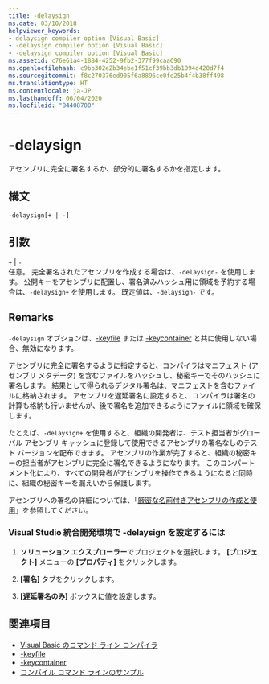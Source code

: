 ```yaml
---
title: -delaysign
ms.date: 03/10/2018
helpviewer_keywords:
- delaysign compiler option [Visual Basic]
- -delaysign compiler option [Visual Basic]
- -delaysign compiler option [Visual Basic]
ms.assetid: c76e61a4-1884-4252-9fb2-377f99caa690
ms.openlocfilehash: c9bb302e2b34ebe1f51cf39bb3db1094d420d7f4
ms.sourcegitcommit: f8c270376ed905f6a8896ce0fe25b4f4b38ff498
ms.translationtype: HT
ms.contentlocale: ja-JP
ms.lasthandoff: 06/04/2020
ms.locfileid: "84408700"
---
```

# <a name="-delaysign"></a>-delaysign

アセンブリに完全に署名するか、部分的に署名するかを指定します。

## <a name="syntax"></a>構文

```console
-delaysign[+ | -]
```

## <a name="arguments"></a>引数

`+` &#124; `-`  
任意。 完全署名されたアセンブリを作成する場合は、`-delaysign-` を使用します。 公開キーをアセンブリに配置し、署名済みハッシュ用に領域を予約する場合は、`-delaysign+` を使用します。 既定値は、`-delaysign-` です。

## <a name="remarks"></a>Remarks

`-delaysign` オプションは、[-keyfile](keyfile.md) または [-keycontainer](keycontainer.md) と共に使用しない場合、無効になります。

アセンブリに完全に署名するように指定すると、コンパイラはマニフェスト (アセンブリ メタデータ) を含むファイルをハッシュし、秘密キーでそのハッシュに署名します。 結果として得られるデジタル署名は、マニフェストを含むファイルに格納されます。 アセンブリを遅延署名に設定すると、コンパイラは署名の計算も格納も行いませんが、後で署名を追加できるようにファイルに領域を確保します。

たとえば、`-delaysign+` を使用すると、組織の開発者は、テスト担当者がグローバル アセンブリ キャッシュに登録して使用できるアセンブリの署名なしのテスト バージョンを配布できます。 アセンブリの作業が完了すると、組織の秘密キーの担当者がアセンブリに完全に署名できるようになります。 このコンパートメント化により、すべての開発者がアセンブリを操作できるようになると同時に、組織の秘密キーを漏えいから保護します。

アセンブリへの署名の詳細については、「[厳密な名前付きアセンブリの作成と使用](../../../standard/assembly/create-use-strong-named.md)」を参照してください。

### <a name="to-set--delaysign-in-the-visual-studio-integrated-development-environment"></a>Visual Studio 統合開発環境で -delaysign を設定するには

1. **ソリューション エクスプローラー**でプロジェクトを選択します。 **[プロジェクト]** メニューの **[プロパティ]** をクリックします。

2. **[署名]** タブをクリックします。

3. **[遅延署名のみ]** ボックスに値を設定します。

## <a name="see-also"></a>関連項目

- [Visual Basic のコマンド ライン コンパイラ](index.md)
- [-keyfile](keyfile.md)
- [-keycontainer](keycontainer.md)
- [コンパイル コマンド ラインのサンプル](sample-compilation-command-lines.md)
